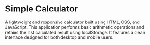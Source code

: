 # Simple Calculator

A lightweight and responsive calculator built using HTML, CSS, and JavaScript. This application performs basic arithmetic operations and retains the last calculated result using localStorage. It features a clean interface designed for both desktop and mobile users.
